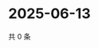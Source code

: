 # 2025-06-13

共 0 条

<!-- BEGIN ZHIHUQUESTIONS -->
<!-- 最后更新时间 Fri Jun 13 2025 15:11:45 GMT+0800 (China Standard Time) -->

<!-- END ZHIHUQUESTIONS -->
